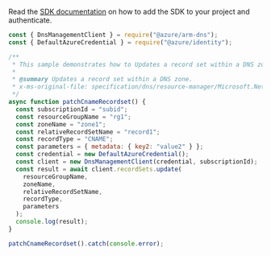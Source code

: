 Read the [SDK documentation](https://github.com/Azure/azure-sdk-for-js/blob/%40azure%2Farm-dns_5.0.1/sdk/dns/arm-dns/README.md) on how to add the SDK to your project and authenticate.

```javascript
const { DnsManagementClient } = require("@azure/arm-dns");
const { DefaultAzureCredential } = require("@azure/identity");

/**
 * This sample demonstrates how to Updates a record set within a DNS zone.
 *
 * @summary Updates a record set within a DNS zone.
 * x-ms-original-file: specification/dns/resource-manager/Microsoft.Network/stable/2018-05-01/examples/PatchCNAMERecordset.json
 */
async function patchCnameRecordset() {
  const subscriptionId = "subid";
  const resourceGroupName = "rg1";
  const zoneName = "zone1";
  const relativeRecordSetName = "record1";
  const recordType = "CNAME";
  const parameters = { metadata: { key2: "value2" } };
  const credential = new DefaultAzureCredential();
  const client = new DnsManagementClient(credential, subscriptionId);
  const result = await client.recordSets.update(
    resourceGroupName,
    zoneName,
    relativeRecordSetName,
    recordType,
    parameters
  );
  console.log(result);
}

patchCnameRecordset().catch(console.error);
```
